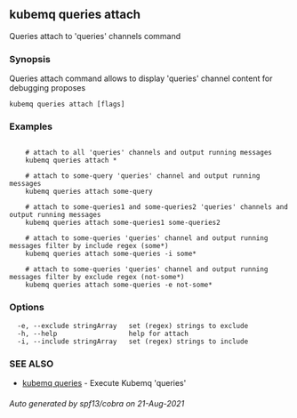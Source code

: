 ## kubemq queries attach

Queries attach to 'queries' channels command

### Synopsis

Queries attach command allows to display 'queries' channel content for debugging proposes

```
kubemq queries attach [flags]
```

### Examples

```

	# attach to all 'queries' channels and output running messages
	kubemq queries attach *
	
	# attach to some-query 'queries' channel and output running messages
	kubemq queries attach some-query

	# attach to some-queries1 and some-queries2 'queries' channels and output running messages
	kubemq queries attach some-queries1 some-queries2 

	# attach to some-queries 'queries' channel and output running messages filter by include regex (some*)
	kubemq queries attach some-queries -i some*

	# attach to some-queries 'queries' channel and output running messages filter by exclude regex (not-some*)
	kubemq queries attach some-queries -e not-some*

```

### Options

```
  -e, --exclude stringArray   set (regex) strings to exclude
  -h, --help                  help for attach
  -i, --include stringArray   set (regex) strings to include
```

### SEE ALSO

* [kubemq queries](kubemq_queries.md)	 - Execute Kubemq 'queries'

###### Auto generated by spf13/cobra on 21-Aug-2021
